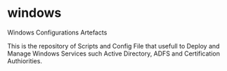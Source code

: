 # windows
Windows Configurations Artefacts 

This is the repository of Scripts and Config File that usefull to Deploy and Manage Windows Services such Active Directory, ADFS and Certification Authiorities.

